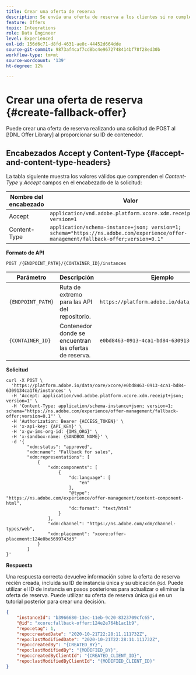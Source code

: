 ```yaml
---
title: Crear una oferta de reserva
description: Se envía una oferta de reserva a los clientes si no cumplen los requisitos para otras ofertas
feature: Offers
topic: Integrations
role: Data Engineer
level: Experienced
exl-id: 156d6c71-d8fd-4631-ae0c-44452d664dde
source-git-commit: 9873af4caf7cd8bc4e9672748414bf78f28ed30b
workflow-type: tm+mt
source-wordcount: '139'
ht-degree: 12%

---
```


# Crear una oferta de reserva {#create-fallback-offer}

Puede crear una oferta de reserva realizando una solicitud de POST al [!DNL Offer Library] al proporcionar su ID de contenedor.

## Encabezados Accept y Content-Type {#accept-and-content-type-headers}

La tabla siguiente muestra los valores válidos que comprenden el *Content-Type* y *Accept* campos en el encabezado de la solicitud:

| Nombre del encabezado | Valor |
| ----------- | ----- |
| Accept | `application/vnd.adobe.platform.xcore.xdm.receipt+json; version=1` |
| Content-Type | `application/schema-instance+json; version=1;  schema="https://ns.adobe.com/experience/offer-management/fallback-offer;version=0.1"` |

**Formato de API**

```http
POST /{ENDPOINT_PATH}/{CONTAINER_ID}/instances
```

| Parámetro | Descripción | Ejemplo |
| --------- | ----------- | ------- |
| `{ENDPOINT_PATH}` | Ruta de extremo para las API del repositorio. | `https://platform.adobe.io/data/core/xcore/` |
| `{CONTAINER_ID}` | Contenedor donde se encuentran las ofertas de reserva. | `e0bd8463-0913-4ca1-bd84-6309134ca1f6` |

**Solicitud**

```shell
curl -X POST \
  'https://platform.adobe.io/data/core/xcore/e0bd8463-0913-4ca1-bd84-6309134ca1f6/instances' \
  -H 'Accept: application/vnd.adobe.platform.xcore.xdm.receipt+json; version=1' \
  -H 'Content-Type: application/schema-instance+json; version=1;  schema="https://ns.adobe.com/experience/offer-management/fallback-offer;version=0.1"' \
  -H 'Authorization: Bearer {ACCESS_TOKEN}' \
  -H 'x-api-key: {API_KEY}' \
  -H 'x-gw-ims-org-id: {IMS_ORG}' \
  -H 'x-sandbox-name: {SANDBOX_NAME}' \
  -d '{
        "xdm:status": "approved",
        "xdm:name": "Fallback for sales",
        "xdm:representations": [
            {
                "xdm:components": [
                    {
                        "dc:language": [
                            "en"
                        ],
                        "@type": "https://ns.adobe.com/experience/offer-management/content-component-html",
                        "dc:format": "text/html"
                    }
                ],
                "xdm:channel": "https://ns.adobe.com/xdm/channel-types/web",
                "xdm:placement": "xcore:offer-placement:124e0be5699743d3"
            }
        ]
}'
```

**Respuesta**

Una respuesta correcta devuelve información sobre la oferta de reserva recién creada, incluida su ID de instancia única y su ubicación `@id`. Puede utilizar el ID de instancia en pasos posteriores para actualizar o eliminar la oferta de reserva. Puede utilizar su oferta de reserva única `@id` en un tutorial posterior para crear una decisión.


```json
{
    "instanceId": "b3966680-13ec-11eb-9c20-8323709cfc65",
    "@id": "xcore:fallback-offer:124e2e764b1ac1b9",
    "repo:etag": 1,
    "repo:createdDate": "2020-10-21T22:28:11.111732Z",
    "repo:lastModifiedDate": "2020-10-21T22:28:11.111732Z",
    "repo:createdBy": "{CREATED_BY}",
    "repo:lastModifiedBy": "{MODIFIED_BY}",
    "repo:createdByClientId": "{CREATED_CLIENT_ID}",
    "repo:lastModifiedByClientId": "{MODIFIED_CLIENT_ID}"
}
```
